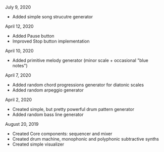 July 9, 2020

- Added simple song strucutre generator

April 12, 2020

- Added Pause button
- Improved Stop button implementation

April 10, 2020

- Added primitive melody generator (minor scale + occasional "blue notes")

April 7, 2020

- Added random chord progressions generator for diatonic scales
- Added random arpeggio generator

April 2, 2020

- Created simple, but pretty powerful drum pattern generator
- Added random bass line generator

August 20, 2019

- Created Core components: sequencer and mixer
- Created drum machine, monophonic and polyphonic subtractive synths
- Created simple visualizer
